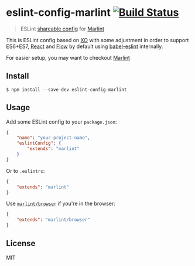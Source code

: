 # eslint-config-marlint [![Build Status](https://travis-ci.org/traveloka/eslint-config-marlint.svg?branch=master)](https://travis-ci.org/traveloka/eslint-config-marlint)

> ESLint [shareable config](http://eslint.org/docs/developer-guide/shareable-configs.html) for [Marlint](https://github.com/traveloka/marlint)

This is ESLint config based on [XO](https://github.com/sindresorhus/xo) with some adjustment in order to support ES6+ES7, [React](https://facebook.github.io/react) and [Flow](http://flowtype.org/) by default using [babel-eslint](https://github.com/babel/babel-eslint) internally.

For easier setup, you may want to checkout [Marlint](https://github.com/traveloka/marlint)

## Install

```
$ npm install --save-dev eslint-config-marlint
```


## Usage

Add some ESLint config to your `package.json`:

```json
{
	"name": "your-project-name",
	"eslintConfig": {
		"extends": "marlint"
	}
}
```

Or to `.eslintrc`:

```json
{
	"extends": "marlint"
}
```

Use [`marlint/browser`](browser.js) if you're in the browser:

```json
{
	"extends": "marlint/browser"
}
```

## License

MIT
